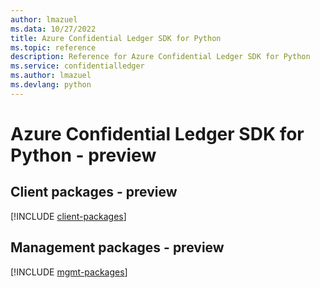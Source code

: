 ```yaml
---
author: lmazuel
ms.data: 10/27/2022
title: Azure Confidential Ledger SDK for Python
ms.topic: reference
description: Reference for Azure Confidential Ledger SDK for Python
ms.service: confidentialledger
ms.author: lmazuel
ms.devlang: python
---
```

# Azure Confidential Ledger SDK for Python - preview

## Client packages - preview
[!INCLUDE [client-packages](confidential-ledger-client-index.md)]
## Management packages - preview
[!INCLUDE [mgmt-packages](confidential-ledger-mgmt-index.md)]